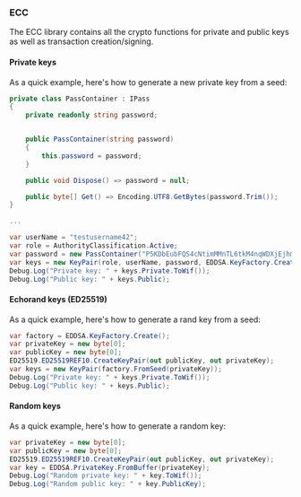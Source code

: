 ### ECC
The ECC library contains all the crypto functions for private and public keys as well as transaction creation/signing.

#### Private keys
As a quick example, here's how to generate a new private key from a seed:

```c#
private class PassContainer : IPass
{
    private readonly string password;


    public PassContainer(string password)
    {
        this.password = password;
    }

    public void Dispose() => password = null;

    public byte[] Get() => Encoding.UTF8.GetBytes(password.Trim());
}

...

var userName = "testusername42";
var role = AuthorityClassification.Active;
var password = new PassContainer("P5KDbEubFQS4cNtimMMnTL6tkM4nqWDXjEjhmQDrxGvoY");
var keys = new KeyPair(role, userName, password, EDDSA.KeyFactory.Create());
Debug.Log("Private key: " + keys.Private.ToWif());
Debug.Log("Public key: " + keys.Public);
```

#### Echorand keys (ED25519)
As a quick example, here's how to generate a rand key from a seed:

```c#
var factory = EDDSA.KeyFactory.Create();
var privateKey = new byte[0];
var publicKey = new byte[0];
ED25519.ED25519REF10.CreateKeyPair(out publicKey, out privateKey);
var keys = new KeyPair(factory.FromSeed(privateKey));
Debug.Log("Private key: " + keys.Private.ToWif());
Debug.Log("Public key: " + keys.Public);
```

#### Random keys
As a quick example, here's how to generate a random key:

```c#
var privateKey = new byte[0];
var publicKey = new byte[0];
ED25519.ED25519REF10.CreateKeyPair(out publicKey, out privateKey);
var key = EDDSA.PrivateKey.FromBuffer(privateKey);
Debug.Log("Random private key: " + key.ToWif());
Debug.Log("Random public key: " + key.PublicKey);
```
